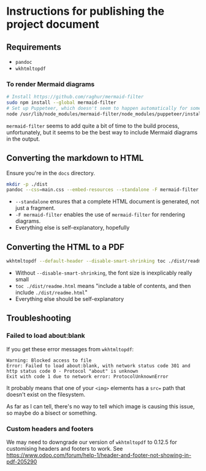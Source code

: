 # Instructions for publishing the project document

## Requirements

- `pandoc`
- `wkhtmltopdf`

### To render Mermaid diagrams

```bash
# Install https://github.com/raghur/mermaid-filter
sudo npm install --global mermaid-filter
# Set up Puppeteer, which doesn't seem to happen automatically for some reason
node /usr/lib/node_modules/mermaid-filter/node_modules/puppeteer/install.js
```

`mermaid-filter` seems to add quite a bit of time to the build process, unfortunately, but it seems to be the best way to include Mermaid diagrams in the output.

## Converting the markdown to HTML

Ensure you're in the `docs` directory.

```bash
mkdir -p ./dist
pandoc --css=main.css --embed-resources --standalone -F mermaid-filter --number-sections --metadata-file metadata.yaml -o ./dist/readme.html ./readme.md
```

- `--standalone` ensures that a complete HTML document is generated, not just a fragment.
- `-F mermaid-filter` enables the use of `mermaid-filter` for rendering diagrams.
- Everything else is self-explanatory, hopefully

## Converting the HTML to a PDF

```bash
wkhtmltopdf --default-header --disable-smart-shrinking toc ./dist/readme.html ./dist/readme.pdf
```

- Without `--disable-smart-shrinking`, the font size is inexplicably really small
- `toc ./dist/readme.html` means "include a table of contents, and then include `./dist/readme.html`"
- Everything else should be self-explanatory

## Troubleshooting

### Failed to load about:blank

If you get these error messages from `wkhtmltopdf`:

```none
Warning: Blocked access to file
Error: Failed to load about:blank, with network status code 301 and http status code 0 - Protocol "about" is unknown
Exit with code 1 due to network error: ProtocolUnknownError
```

It probably means that one of your `<img>` elements has a `src=` path that doesn't exist on the filesystem.

As far as I can tell, there's no way to tell which image is causing this issue, so maybe do a bisect or something.

### Custom headers and footers

We may need to downgrade our version of `wkhtmltopdf` to 0.12.5 for customising headers and footers to work. See <https://www.odoo.com/forum/help-1/header-and-footer-not-showing-in-pdf-205290>
